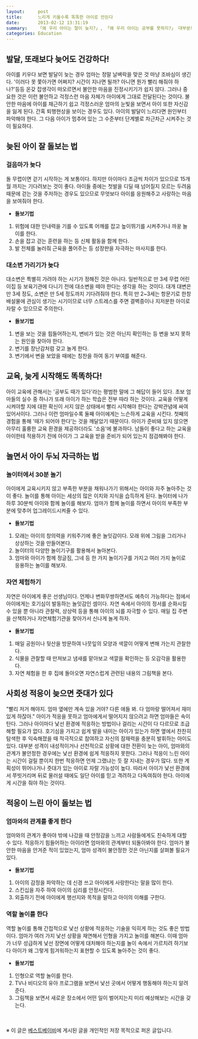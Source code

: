 ```yaml
---
layout:     post
title:      느리게 키울수록 똑똑한 아이로 만든다
date:       2013-02-12 13:31:19
summary:    「왜 우리 아이는 말이 늦지?」, 「왜 우리 아이는 공부를 못하지?」 대부분의 엄마들은 다른 아이와 비교하면서 빠르지 않다고 걱정한다. 그러나 늦되다고 해서 아이에게 문제가 되는 것은 아니다. 오히려 느리게 키울수록 아이의 잠재력은 더 커져 똑똑한 아이로 만들 수 있다. 아이의 리듬에 맞춰 느리게 키우는 아이디어를 소개한다.
categories: Education
---
```



## 발달, 또래보다 늦어도 건강하다!

아이를 키우다 보면 발달이 늦는 경우 엄마는 정말 날벼락을 맞은 것 마냥 조바심이 생긴다. '이러다 못 쫓아가면 어쩌지? 시간이 지나면 될까? 아니면 뭔가 빨리 해줘야 하나?'등등 온갖 잡생각이 떠오르면서 불안한 마음을 진정시키기가 쉽지 않다. 그러나 중요한 것은 이런 불안하고 걱정스런 마음 자체가 아이에게 그대로 전달된다는 것이다. 불안한 마음에 아이를 채근하기 쉽고 걱정스러운 엄마의 눈빛을 보면서 아이 또한 자신감을 잃게 된다. 간혹 퇴행현상을 보이는 경우도 있다. 아이의 발달이 느리다면 원인부터 파악해야 한다. 그 다음 아이가 멈추어 있는 그 수준부터 단계별로 차근차근 시켜주는 것이 필요하다.



## 늦된 아이 잘 돌보는 법

### 걸음마가 늦다

돌 무렵이면 걷기 시작하는 게 보통이다. 하지만 아이마다 조금씩 차이가 있으므로 15개월 까지는 기다려보는 것이 좋다. 아이들 중에는 첫발을 디딜 때 넘어질지 모르는 두려움 때문에 걷는 것을 주저하는 경우도 있으므로 무엇보다 아이를 응원해주고 사랑하는 마음을 보여줘야 한다.

* **돌보기법**       
 1. 위험에 대한 인내력을 기를 수 있도록 어깨를 잡고 높이뛰기를 시켜주거나 까꿍 놀이를 한다. 
 2. 손을 잡고 걷는 훈련을 하는 등 신체 활동을 함께 한다. 
 3. 발 전체를 눌러줘 근육을 풀어주는 등 성장판을 자극하는 마사지를 한다.


### 대소변 가리기가 늦다

대소변은 특별히 가려야 하는 시기가 정해진 것은 아니다. 일반적으로 만 3세 무렵 어린이집 등 보육기관에 다니기 전에 대소변을 떼야 한다는 생각을 하는 것이다. 대개 대변은 만 3세 정도, 소변은 만 5세 정도까지 기다려줘야 한다. 특히 만 2~3세는 항문기로 한창 배설물에 관심이 생기는 시기이므로 너무 스트레스를 주면 결벽증이나 지저분한 아이로 자랄 수 있으므로 주의한다.

* **돌보기법** 
 1. 변을 보는 것을 힘들어하는지, 변비가 있는 것은 아닌지 확인하는 등 변을 보지 못하는 원인을 찾아야 한다. 
 2. 변기를 장난감처럼 갖고 놀게 한다. 
 3. 변기에서 변을 보았을 때에는 칭찬을 하여 동기 부여를 해준다.



## 교육, 늦게 시작해도 똑똑하다!

아이 교육에 관해서는 '공부도 때가 있다'라는 평범한 말에 그 해답이 들어 있다. 초보 엄마들의 실수 중 하나가 또래 아이가 하는 학습은 전부 따라 하는 것이다. 교육을 어떻게 시켜야할 지에 대한 확신이 서지 않은 상태에서 빨리 시작해야 한다는 강박관념에 싸여 있어서이다. 그러나 이런 엄마일수록 둘째 아이에게는 느슨하게 교육을 시킨다. 첫째의 경험을 통해 '때가 되어야 한다'는 것을 깨달았기 때문이다. 아이가 준비돼 있지 않으면 아무리 훌륭한 교육 환경을 제공하더라도 '소음'에 불과하다. 남들이 좋다고 하는 교육을 아이한테 적용하기 전에 아이가 그 교육을 받을 준비가 되어 있는지 점검해봐야 한다.


## 놀면서 아이 두뇌 자극하는 법

### 놀이터에서 30분 놀기

아이에게 교육시키지 않고 부족한 부분을 채워나가기 위해서는 아이와 자주 놀아주는 것이 좋다. 놀이를 통해 아이는 세상의 많은 이치와 지식을 습득하게 된다. 놀이터에 나가 하루 30분씩 아이와 함께 놀이를 해보자. 엄마가 함께 놀이를 하면서 아이의 부족한 부분에 맞추어 업그레이드시켜줄 수 있다.

* **돌보기법** 
 1. 모래는 아이의 창의력을 키워주기에 좋은 놀잇감이다. 모래 위에 그림을 그리거나 상상하는 것을 만들어본다. 
 2. 놀이터의 다양한 놀이기구를 활용해서 놀아본다. 
 3. 엄마와 아이가 함께 정글짐, 그네 등 한 가지 놀이기구를 가지고 여러 가지 놀이로 응용하는 놀이를 해보자.


### 자연 체험하기

자연은 아이에게 좋은 선생님이다. 언제나 변화무쌍하면서도 예측이 가능하다는 점에서 아이에게는 호기심이 발동하는 놀잇감인 셈이다. 자연 속에서 아이의 정서를 순화시킬 수 있을 뿐 아니라 관찰력, 상상력 등을 통해 아이의 뇌를 자극할 수 있다. 매일 집 주변을 산책하거나 자연체험기관을 찾아가서 신나게 놀게 하자.

* **돌보기법** 
 1. 매일 공원이나 뒷산을 방문하여 나뭇잎의 모양과 색깔이 어떻게 변해 가는지 관찰한다. 
 2. 식물을 관찰할 때 만져보고 냄새를 맡아보고 색깔을 확인하는 등 오감각을 활용한다. 
 3. 자연 체험을 한 후 집에 돌아오면 자연스럽게 관련된 내용의 그림책을 본다.



## 사회성 적응이 늦으면 줏대가 있다

"빨리 저거 해야지. 엄마 옆에만 계속 있을 거야? 다른 애들 봐. 다 엄마랑 떨어져서 재미있게 하잖아." 아이가 적응을 못하고 엄마에게서 떨어지지 않으려고 하면 엄마들은 속이 탄다. 그러나 아이마다 낯선 환경에 적응하는 방법이나 걸리는 시간이 다 다르므로 조급해할 필요가 없다. 호기심을 가지고 쉽게 발을 내미는 아이가 있는가 하면 옆에서 찬찬히 탐색한 후 익숙해졌을 때 적극적으로 참여하고 자신의 잠재력을 충분히 발휘하는 아이도 있다. 대부분 성격이 내성적이거나 선천적으로 상황에 대한 전환이 늦는 아이, 엄마와의 관계가 불안정한 경우에는 낯선 환경에 쉽게 적응하지 못한다. 그러나 적응이 느린 아이는 시간이 걸릴 뿐이지 한번 적응하면 언제 그랬냐는 듯 잘 지내는 경우가 많다. 또한 계획성이 뛰어나거나 줏대가 있는 아이로 자랄 가능성이 높다. 따라서 아이가 낯선 환경에서 쭈빗거리며 뒤로 물러설 때에도 일단 아이를 믿고 격려하고 다독여줘야 한다. 아이에게 시간을 줘야 하는 것이다.



## 적응이 느린 아이 돌보는 법

### 엄마와의 관계를 좋게 한다

엄마와의 관계가 좋아야 밖에 나갔을 때 안정감을 느끼고 사람들에게도 친숙하게 대할 수 있다. 적응하기 힘들어하는 아이라면 엄마와의 관계부터 되돌아봐야 한다. 엄마가 불안한 마음을 안겨준 적이 있었는지, 엄마 성격이 불안정한 것은 아닌지를 살펴볼 필요가 있다.

* **돌보기법** 
 1. 아이의 감정을 파악하는 데 신경 쓰고 아이에게 사랑한다는 말을 많이 한다. 
 2. 스킨십을 자주 하여 아이의 심리를 안정시킨다. 
 3. 외출하기 전에 아이에게 행선지와 목적을 말하고 아이의 이해를 구한다.


### 역할 놀이를 한다

역할 놀이를 통해 간접적으로 낯선 상황에 적응하는 기술을 익히게 하는 것도 좋은 방법이다. 엄마가 여러 가지 낯선 상황을 재연해서 인형을 가지고 놀이를 해본다. 이때 엄마가 너무 성급하게 낯선 장면에 어떻게 대처해야 하는지를 놀이 속에서 가르치려 하기보다 아이가 왜 그렇게 힘겨워하는지 표현할 수 있도록 놀아주는 것이 좋다.

* **돌보기법** 
 1. 인형으로 역할 놀이를 한다. 
 2. TV나 비디오의 유아 프로그램을 보면서 낯선 곳에서 어떻게 행동해야 하는지 알려준다. 
 3. 그림책을 보면서 새로운 장소에서 어떤 일이 벌어지는지 미리 예상해보는 시간을 갖는다. 



<br /><br />
※ 이 글은 [베스트베이비](http://www.ibestbaby.co.kr)에 게시된 글을 개인적인 저장 목적으로 퍼온 글입니다.